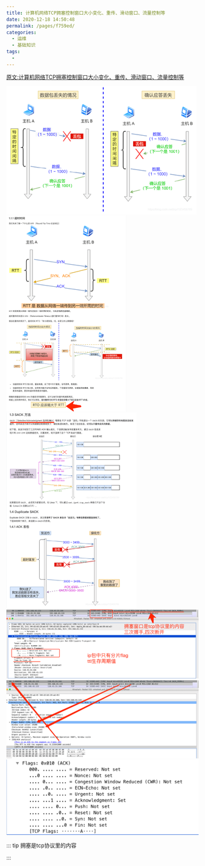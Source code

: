 ```yaml
---
title: 计算机网络TCP拥塞控制窗口大小变化、重传、滑动窗口、流量控制等
date: 2020-12-18 14:50:48
permalink: /pages/f759ed/
categories:
  - 运维
  - 基础知识
tags:
  - 
---
```




[原文:计算机网络TCP拥塞控制窗口大小变化、重传、滑动窗口、流量控制等](https://blog.csdn.net/weixin_41501074/article/details/110941340)

<img src="./minilet/image-20201219093507470.png" alt="image-20201219093507470" style="zoom:50%;" />

<img src="./minilet/image-20201219093714903.png" alt="image-20201219093714903" style="zoom:50%;" />

<img src="./minilet/image-20201219093928993.png" alt="image-20201219093928993" style="zoom:50%;" />







<img src="./minilet/image-20201218142803162.png" alt="image-20201218142803162" style="zoom:90%;" />





<img src="./minilet/image-20201218143250761.png" alt="image-20201218143250761" style="zoom:90%;" />

<img src="./minilet/image-20201219095841398.png" alt="image-20201219095841398" style="zoom:50%;" />



::: tip 拥塞是tcp协议里的内容

:::

